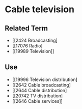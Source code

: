 # Cable television  

## Related Term

- [[2424 Broadcasting]
- [[17076 Radio]
- [[19989 Television]]  

## Use

- [[19996 Television distribution]
- [[2642 Cable broadcasting]
- [[2644 Cable distribution]
- [[20742 TV distribution]
- [[2646 Cable services]]  

